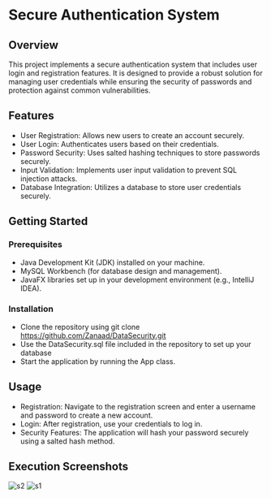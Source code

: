# Secure Authentication System
## Overview
This project implements a secure authentication system that includes user login and registration features. It is designed to provide a robust solution for managing user credentials while ensuring the security of passwords and protection against common vulnerabilities.

## Features
- User Registration: Allows new users to create an account securely.
- User Login: Authenticates users based on their credentials.
- Password Security: Uses salted hashing techniques to store passwords securely.
- Input Validation: Implements user input validation to prevent SQL injection attacks.
- Database Integration: Utilizes a database to store user credentials securely.

## Getting Started
### Prerequisites
- Java Development Kit (JDK) installed on your machine.
- MySQL Workbench (for database design and management).
- JavaFX libraries set up in your development environment (e.g., IntelliJ IDEA).
### Installation
- Clone the repository using git clone https://github.com/Zanaad/DataSecurity.git
- Use the DataSecurity.sql file included in the repository to set up your database
- Start the application by running the App class.
## Usage
- Registration: Navigate to the registration screen and enter a username and password to create a new account.
- Login: After registration, use your credentials to log in.
- Security Features: The application will hash your password securely using a salted hash method.
## Execution Screenshots
![s2](https://github.com/user-attachments/assets/71230812-5e82-4ca2-b526-2c28c2a638e8)
![s1](https://github.com/user-attachments/assets/064cf824-36d6-4ccc-8e30-fec7c1a81d28)
